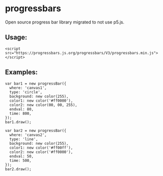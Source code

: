 # progressbars

Open source progress bar library migrated to not use p5.js.

## Usage:

```
<script src="https://progressbars.js.org/progressbars/V3/progressbars.min.js"></script>
```

## Examples:

```
var bar1 = new progressBar({
  where: 'canvas1',
  type: 'circle',
  background: new color(255),
  color1: new color('#ff0000'),
  color2: new color(00, 00, 255),
  endval: 80,
  time: 800,
});
bar1.draw();

var bar2 = new progressBar({
  where: 'canvas2',
  type: 'line',
  background: new color(255),
  color1: new color('#ff00ff'),
  color2: new color('#ff0000'),
  endval: 50,
  time: 500,
});
bar2.draw();
```
